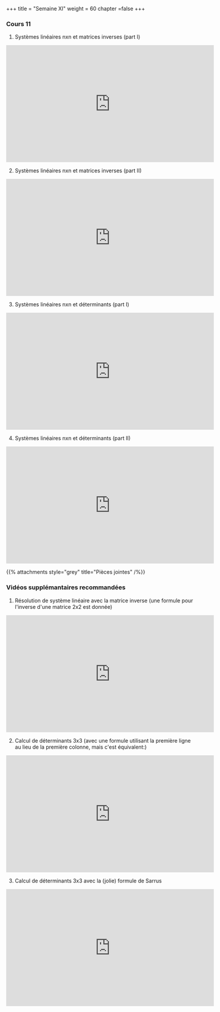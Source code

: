 +++
title = "Semaine XI"
weight = 60
chapter =false
+++


### Cours 11

1) Systèmes linéaires nxn et matrices inverses (part I)

<iframe width="560" height="315" src="https://www.youtube.com/embed/L4XTK5KygOU" frameborder="0" allow="accelerometer; autoplay; clipboard-write; encrypted-media; gyroscope; picture-in-picture" allowfullscreen></iframe>

2) Systèmes linéaires nxn et matrices inverses (part II)

<iframe width="560" height="315" src="https://www.youtube.com/embed/j6PPJKSmS0U" frameborder="0" allow="accelerometer; autoplay; clipboard-write; encrypted-media; gyroscope; picture-in-picture" allowfullscreen></iframe>

3) Systèmes linéaires nxn et déterminants (part I)

<iframe width="560" height="315" src="https://www.youtube.com/embed/_Ja62t3_PlE" frameborder="0" allow="accelerometer; autoplay; clipboard-write; encrypted-media; gyroscope; picture-in-picture" allowfullscreen></iframe>


4) Systèmes linéaires nxn et déterminants (part II)

<iframe width="560" height="315" src="https://www.youtube.com/embed/L7uHSPF_mQs" frameborder="0" allow="accelerometer; autoplay; clipboard-write; encrypted-media; gyroscope; picture-in-picture" allowfullscreen></iframe>


{{% attachments style="grey" title="Pièces jointes" /%}}


### Vidéos supplémantaires recommandées

1) Résolution de système linéaire avec la matrice inverse (une formule pour l'inverse d'une matrice 2x2 est donnée)

<iframe width="560" height="315" src="https://www.youtube.com/embed/0_DYEFtlCiM" frameborder="0" allow="accelerometer; autoplay; clipboard-write; encrypted-media; gyroscope; picture-in-picture" allowfullscreen></iframe>

2) Calcul de déterminants 3x3 (avec une formule utilisant la première ligne au lieu de la première colonne, mais c'est équivalent:)

<iframe width="560" height="315" src="https://www.youtube.com/embed/0c7dt2SQfLw" frameborder="0" allow="accelerometer; autoplay; clipboard-write; encrypted-media; gyroscope; picture-in-picture" allowfullscreen></iframe>

3) Calcul de déterminants 3x3 avec la (jolie) formule de Sarrus

<iframe width="560" height="315" src="https://www.youtube.com/embed/4xFIi0JF2AM" frameborder="0" allow="accelerometer; autoplay; clipboard-write; encrypted-media; gyroscope; picture-in-picture" allowfullscreen></iframe>